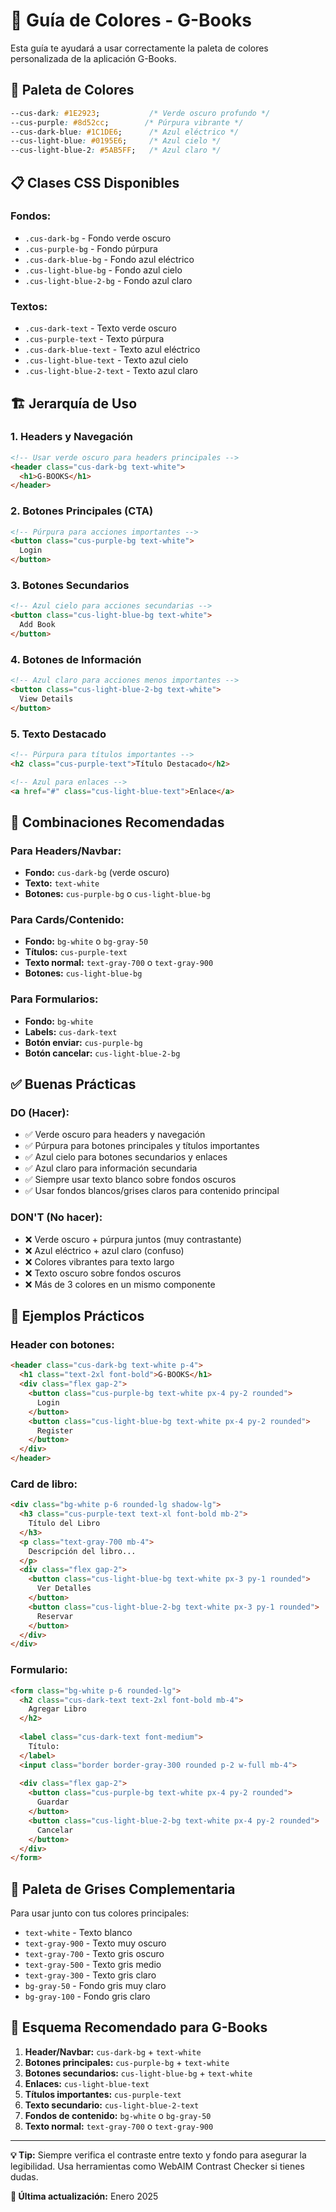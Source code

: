# 🎨 Guía de Colores - G-Books

Esta guía te ayudará a usar correctamente la paleta de colores personalizada de la aplicación G-Books.

## 🎯 Paleta de Colores

```css
--cus-dark: #1E2923;           /* Verde oscuro profundo */
--cus-purple: #8d52cc;        /* Púrpura vibrante */
--cus-dark-blue: #1C1DE6;      /* Azul eléctrico */
--cus-light-blue: #0195E6;     /* Azul cielo */
--cus-light-blue-2: #5AB5FF;   /* Azul claro */
```

## 📋 Clases CSS Disponibles

### Fondos:
- `.cus-dark-bg` - Fondo verde oscuro
- `.cus-purple-bg` - Fondo púrpura
- `.cus-dark-blue-bg` - Fondo azul eléctrico
- `.cus-light-blue-bg` - Fondo azul cielo
- `.cus-light-blue-2-bg` - Fondo azul claro

### Textos:
- `.cus-dark-text` - Texto verde oscuro
- `.cus-purple-text` - Texto púrpura
- `.cus-dark-blue-text` - Texto azul eléctrico
- `.cus-light-blue-text` - Texto azul cielo
- `.cus-light-blue-2-text` - Texto azul claro

## 🏗️ Jerarquía de Uso

### 1. **Headers y Navegación**
```html
<!-- Usar verde oscuro para headers principales -->
<header class="cus-dark-bg text-white">
  <h1>G-BOOKS</h1>
</header>
```

### 2. **Botones Principales (CTA)**
```html
<!-- Púrpura para acciones importantes -->
<button class="cus-purple-bg text-white">
  Login
</button>
```

### 3. **Botones Secundarios**
```html
<!-- Azul cielo para acciones secundarias -->
<button class="cus-light-blue-bg text-white">
  Add Book
</button>
```

### 4. **Botones de Información**
```html
<!-- Azul claro para acciones menos importantes -->
<button class="cus-light-blue-2-bg text-white">
  View Details
</button>
```

### 5. **Texto Destacado**
```html
<!-- Púrpura para títulos importantes -->
<h2 class="cus-purple-text">Título Destacado</h2>

<!-- Azul para enlaces -->
<a href="#" class="cus-light-blue-text">Enlace</a>
```

## 🎨 Combinaciones Recomendadas

### **Para Headers/Navbar:**
- **Fondo:** `cus-dark-bg` (verde oscuro)
- **Texto:** `text-white`
- **Botones:** `cus-purple-bg` o `cus-light-blue-bg`

### **Para Cards/Contenido:**
- **Fondo:** `bg-white` o `bg-gray-50`
- **Títulos:** `cus-purple-text`
- **Texto normal:** `text-gray-700` o `text-gray-900`
- **Botones:** `cus-light-blue-bg`

### **Para Formularios:**
- **Fondo:** `bg-white`
- **Labels:** `cus-dark-text`
- **Botón enviar:** `cus-purple-bg`
- **Botón cancelar:** `cus-light-blue-2-bg`

## ✅ Buenas Prácticas

### **DO (Hacer):**
- ✅ Verde oscuro para headers y navegación
- ✅ Púrpura para botones principales y títulos importantes
- ✅ Azul cielo para botones secundarios y enlaces
- ✅ Azul claro para información secundaria
- ✅ Siempre usar texto blanco sobre fondos oscuros
- ✅ Usar fondos blancos/grises claros para contenido principal

### **DON'T (No hacer):**
- ❌ Verde oscuro + púrpura juntos (muy contrastante)
- ❌ Azul eléctrico + azul claro (confuso)
- ❌ Colores vibrantes para texto largo
- ❌ Texto oscuro sobre fondos oscuros
- ❌ Más de 3 colores en un mismo componente

## 🔧 Ejemplos Prácticos

### **Header con botones:**
```html
<header class="cus-dark-bg text-white p-4">
  <h1 class="text-2xl font-bold">G-BOOKS</h1>
  <div class="flex gap-2">
    <button class="cus-purple-bg text-white px-4 py-2 rounded">
      Login
    </button>
    <button class="cus-light-blue-bg text-white px-4 py-2 rounded">
      Register
    </button>
  </div>
</header>
```

### **Card de libro:**
```html
<div class="bg-white p-6 rounded-lg shadow-lg">
  <h3 class="cus-purple-text text-xl font-bold mb-2">
    Título del Libro
  </h3>
  <p class="text-gray-700 mb-4">
    Descripción del libro...
  </p>
  <div class="flex gap-2">
    <button class="cus-light-blue-bg text-white px-3 py-1 rounded">
      Ver Detalles
    </button>
    <button class="cus-light-blue-2-bg text-white px-3 py-1 rounded">
      Reservar
    </button>
  </div>
</div>
```

### **Formulario:**
```html
<form class="bg-white p-6 rounded-lg">
  <h2 class="cus-dark-text text-2xl font-bold mb-4">
    Agregar Libro
  </h2>
  
  <label class="cus-dark-text font-medium">
    Título:
  </label>
  <input class="border border-gray-300 rounded p-2 w-full mb-4">
  
  <div class="flex gap-2">
    <button class="cus-purple-bg text-white px-4 py-2 rounded">
      Guardar
    </button>
    <button class="cus-light-blue-2-bg text-white px-4 py-2 rounded">
      Cancelar
    </button>
  </div>
</form>
```

## 🌈 Paleta de Grises Complementaria

Para usar junto con tus colores principales:
- `text-white` - Texto blanco
- `text-gray-900` - Texto muy oscuro
- `text-gray-700` - Texto gris oscuro
- `text-gray-500` - Texto gris medio
- `text-gray-300` - Texto gris claro
- `bg-gray-50` - Fondo gris muy claro
- `bg-gray-100` - Fondo gris claro

## 🎯 Esquema Recomendado para G-Books

1. **Header/Navbar:** `cus-dark-bg` + `text-white`
2. **Botones principales:** `cus-purple-bg` + `text-white`
3. **Botones secundarios:** `cus-light-blue-bg` + `text-white`
4. **Enlaces:** `cus-light-blue-text`
5. **Títulos importantes:** `cus-purple-text`
6. **Texto secundario:** `cus-light-blue-2-text`
7. **Fondos de contenido:** `bg-white` o `bg-gray-50`
8. **Texto normal:** `text-gray-700` o `text-gray-900`

---

**💡 Tip:** Siempre verifica el contraste entre texto y fondo para asegurar la legibilidad. Usa herramientas como WebAIM Contrast Checker si tienes dudas.

**🔄 Última actualización:** Enero 2025
